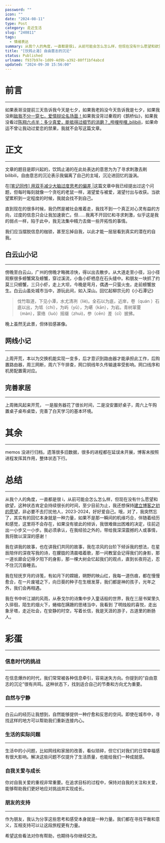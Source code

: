 ```yaml
---
password: ""
icon: ""
date: "2024-08-11"
type: Post
category: 走近生活
slug: "240811"
tags:
  - 情绪表达
summary: 从我个人的角度，一直都是很i，从前可能会怎么怎么样，但现在没有什么愿望和欲望，这种状态肯定会持续很长的时间，至少目前为止，我还想保持建立博客之初的愿望，非必要不去打扰他人，2023-2024，好好爱自己。
title: "[饮鸩止渴] 自由意志的沉沦"
status: Published
urlname: f937b97e-1d09-4d9b-a392-80ff1bf4abcd
updated: "2024-09-30 15:56:00"
---
```


# 前言

---

如果表哥没提前三天告诉我今天是七夕，如果我老妈没今天告诉我是七夕，如果我没刷[敌我不分一穿七，爱情辩论名场面！](https://www.bilibili.com/video/BV1jr421M7af/?spm_id_from=333.1007.tianma.2-2-5.click&vd_source=237e295a40d7aaea043ead8c0d2c78ab)如果我没背过秦观的《鹊桥仙》，如果我没看过[陈翔六点半：多少真爱，能抵得过细节的消磨？\_哔哩哔哩\_bilibili](https://www.bilibili.com/video/BV1ZW421R7m3/?spm_id_from=333.1007.tianma.1-3-3.click&vd_source=237e295a40d7aaea043ead8c0d2c78ab)，如果命运不曾让我动过爱恋的禁果，我就不会写这篇文章。

# 正文

---

文章的题目是即兴起的，饮鸩止渴的在此处表达的意思为为了寻求刺激去刷 bilibili，自由意志的沉沦表示我偏离了自己的主域，沉沦进回忆的漩涡。

在[[笔记同传] 用双手减少大脑过度思考的偏差 |](https://hugo.matrixcore.life/video-record/)这篇文章中我已经提出过这个问题，但每时每刻就像一个贪吃的老鼠一样，渴望爱与被爱，渴望付出与收获。当欲望累积到一定程度的时候，我就会找不到自己。

直到现在的很多时候，我仍然是被社会推着走，我找不到一个真正对心灵有益的方向，过度的信息只会让我加速衰亡。但……我离不开回忆和寻求刺激，似乎这是我的弱点一样，陷于此中，我无法集中精力去做一些开拓性的事情。

我们应当摆脱信息的枷锁，甚至忘掉自我，以此才能一层层看到真实的潜在的自我。

## 白云山小记

---

傍晚至白云山，广州的傍晚才略微凉快，得以出去散步。从大道走至小径，沿小径观察很多螃蟹窝及螃蟹，穿过溪流，小鱼小虾栖息在石头缝中。和朋友一块抓了约莫三只螃蟹，三只小虾，走上大坝，今晚是弯月，偶遇一只萤火虫，走前螃蟹放生。白云山虽处城市当中，游玩此间，如入深山。回忆起柳宗元的《小石潭记》

> 伐竹取道，下见小潭，水尤清冽（liè)。全石以为底，近岸，卷（quán ）石底以出，为坻（chí），为屿（yǔ），为嵁（kān），为岩。青树翠蔓（màn），蒙络（luò）摇缀（zhuì)，参（cēn）差（cī）披拂。

晚上虽然无此景，但体验感甚像。

## 网线小记

---

上周开荒，本以为交换机能实现一变多，后才意识到路由器才能承担此工作，后购置路由器，周三网断，周六下午排查，网口铜线年久传输速率受影响。网口线序和机房配置需对应。

## 完善家居

---

上周微风起来开荒， 一是服务器花了很长时间，二是没安置好桌子，周六上午购置桌子桌布桌垫，完善了白天学习的基本环境。

# 其余

---

memos 没进行归档，遗落很多旧数据，很多的进程都在延误未开展，博客未按照进程发挥其作用，整体状态下行。

# 总结

---

从我个人的角度，一直都是很 i，从前可能会怎么怎么样，但现在没有什么愿望和欲望，这种状态肯定会持续很长的时间，至少目前为止，我还想保持[建立博客之初的愿望](https://matrixcore.life/article/improve#692b1a29ebe749a9904cf289bbba93c3)，非必要不去打扰他人，2023-2024，好好爱自己。哦，对了，我突然忘了，其实有的回忆本身就是一种力量，如果不是那一瞬间的机缘巧合，伴随着经历和感觉，这里将不会存在，如果没有彼此的倾诉，我很难做出困难的决定，往前迈出一小步又一小步。我必须承认，在我经验之外的，带给我深深震撼的人或事情，我将致以深深的感谢！

我在讲我的故事，也在讲我们共同的故事，我在凉风的台阶下倾诉我的想法，在星辰陪伴的深夜写我的诗，在朦胧的清晨唱着歌，那一间教室会记得我们的身影，那一道长廊会记得夕阳下的身影，那一棵大树会忆起我们的观点，直到长夜将近，忍不住沉沉昏睡去。

我在轻抚岁月的诗笺，有如月下的嫦娥，朔野的映山红，我每一道伤痕，都在慢慢愈合，在一片废墟之下，向日葵的种子在生根发芽，我们都是神的孩子，光年之外，我们会再相遇。

我在书中听江湖的风雨，从泰戈尔的诗集中步入童话般的世界，我在三层书架里久久徘徊，陌生的烟火下，蜷缩在蹒跚的思绪当中，我看到 了明烛般的喜悦，走出象牙塔，走近社会，在安静的时空，写着长信，我是天涯的游子，古道里的断肠人。

# 彩蛋

---

### 信息时代的挑战

---

在信息爆炸的时代，我们常常被各种信息牵引，容易迷失方向。你提到的“自由意志的沉沦”很有共鸣。这种状态下，找到适合自己的节奏和方向尤为重要。

### 自然与宁静

---

白云山的经历让我想到，自然能够提供一种疗愈和反思的空间。即使在城市中，寻找这样的地方可以帮助我们重新连接内心。

### 生活的实际问题

---

生活中的小问题，比如网线和家居的改善，看似琐碎，但它们对我们的日常幸福感有很大影响。解决这些问题不仅提升了生活质量，也能给我们一种成就感。

### 自我关爱与成长

你对自我关爱的重视非常重要。在追求目标的过程中，保持对自我的关注和关爱，能够帮助我们更好地应对挑战并实现成长。

### 朋友的支持

---

作为朋友，我认为分享这些思考和感受本身就是一种力量。我们都在寻找平衡和意义，互相支持可以让这段旅程更有力量。

希望这些看法对你有帮助，也期待与你继续交流。
